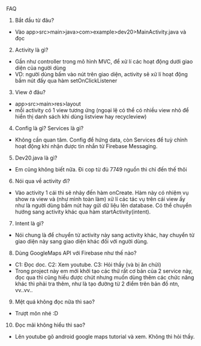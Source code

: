 FAQ

1. Bắt đầu từ đâu?
  - Vào app>src>main>java>com>example>dev20>MainActivity.java và đọc
  
2. Activity là gì?
  - Gần như controller trong mô hình MVC, để xử lí các hoạt động dưới giao diện của người dùng
  - VD: người dùng bấm vào nút trên giao diện, activity sẽ xử lí hoạt động bấm nút đấy qua hàm setOnClickListener
3. View ở đâu?
  - app>src>main>res>layout
  - mỗi activity có 1 view tương ứng (ngoại lệ có thể có nhiều view nhỏ để hiển thị danh sách khi dùng listview hay recycleview)
4. Config là gì? Services là gì?
  - Không cần quan tâm. Config để hứng data, còn Services để tuỳ chỉnh hoạt động khi nhận được tin nhắn từ Firebase Messaging.
5. Dev20.java là gì?
  - Em cũng không biết nữa. Đi cop từ đủ 7749 nguồn thì chỉ đến thế thôi
  
6. Nói qua về activity đi?
  - Vào activity 1 cái thì sẽ nhảy đến hàm onCreate. Hàm này có nhiệm vụ show ra view và (như mình toàn làm) xử lí các tác vụ trên cái view ấy như là người dùng bấm nút hay gửi dữ liệu lên database. Có thể chuyển hướng sang activity khác qua hàm startActivity(intent).
7. Intent là gì?
  - Nói chung là để chuyển từ activity này sang activity khác, hay chuyển từ giao diện này sang giao diện khác đối với người dùng.
8. Dùng GoogleMaps API với Firebase như thế nào?
  - C1: Đọc doc. C2: Xem youtube. C3: Hỏi thầy (và bị ăn chửi)
  - Trong project này em mới khởi tạo các thứ rất cơ bản của 2 service này, đọc qua thì cũng hiểu được chút nhưng muốn dùng thêm các chức năng khác thì phải tra thêm, như là tạo đường từ 2 điểm trên bản đồ ntn, vv..vv..

9. Mệt quá không đọc nữa thì sao?
  - Trượt môn nhé :D
10. Đọc mãi không hiểu thì sao?
  - Lên youtube gõ android google maps tutorial và xem. Không thì hỏi thầy.
